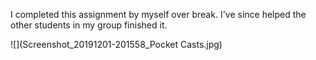 I completed this assignment by myself over break. I've since helped the other
students in my group finished it.

![](Screenshot_20191201-201558_Pocket Casts.jpg)
